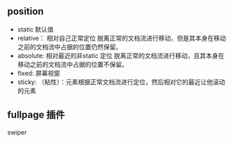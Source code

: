 ## position
- static 默认值
- relative： 相对自己正常定位  脱离正常的文档流进行移动，但是其本身在移动之前的文档流中占据的位置仍然保留。
- absolute:  相对最近的非static 定位 脱离正常的文档流进行移动，且其本身在移动之前的文档流中占据的位置不保留。
- fixed: 屏幕视窗
- sticky: （粘性）：元素根据正常文档流进行定位，然后相对它的最近让他滚动的元素

## fullpage 插件
swiper 